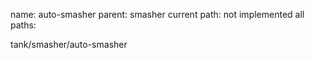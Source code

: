 name: auto-smasher
parent: smasher
current path: not implemented
all paths:

  tank/smasher/auto-smasher
